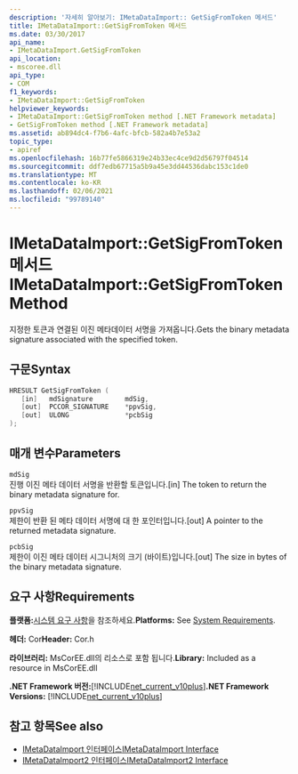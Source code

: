 ```yaml
---
description: '자세히 알아보기: IMetaDataImport:: GetSigFromToken 메서드'
title: IMetaDataImport::GetSigFromToken 메서드
ms.date: 03/30/2017
api_name:
- IMetaDataImport.GetSigFromToken
api_location:
- mscoree.dll
api_type:
- COM
f1_keywords:
- IMetaDataImport::GetSigFromToken
helpviewer_keywords:
- IMetaDataImport::GetSigFromToken method [.NET Framework metadata]
- GetSigFromToken method [.NET Framework metadata]
ms.assetid: ab894dc4-f7b6-4afc-bfcb-582a4b7e53a2
topic_type:
- apiref
ms.openlocfilehash: 16b77fe5866319e24b33ec4ce9d2d56797f04514
ms.sourcegitcommit: ddf7edb67715a5b9a45e3dd44536dabc153c1de0
ms.translationtype: MT
ms.contentlocale: ko-KR
ms.lasthandoff: 02/06/2021
ms.locfileid: "99789140"
---
```

# <a name="imetadataimportgetsigfromtoken-method"></a><span data-ttu-id="ae703-103">IMetaDataImport::GetSigFromToken 메서드</span><span class="sxs-lookup"><span data-stu-id="ae703-103">IMetaDataImport::GetSigFromToken Method</span></span>

<span data-ttu-id="ae703-104">지정한 토큰과 연결된 이진 메타데이터 서명을 가져옵니다.</span><span class="sxs-lookup"><span data-stu-id="ae703-104">Gets the binary metadata signature associated with the specified token.</span></span>  
  
## <a name="syntax"></a><span data-ttu-id="ae703-105">구문</span><span class="sxs-lookup"><span data-stu-id="ae703-105">Syntax</span></span>  
  
```cpp  
HRESULT GetSigFromToken (
   [in]   mdSignature        mdSig,
   [out]  PCCOR_SIGNATURE    *ppvSig,
   [out]  ULONG              *pcbSig
);  
```  
  
## <a name="parameters"></a><span data-ttu-id="ae703-106">매개 변수</span><span class="sxs-lookup"><span data-stu-id="ae703-106">Parameters</span></span>  

 `mdSig`  
 <span data-ttu-id="ae703-107">진행 이진 메타 데이터 서명을 반환할 토큰입니다.</span><span class="sxs-lookup"><span data-stu-id="ae703-107">[in] The token to return the binary metadata signature for.</span></span>  
  
 `ppvSig`  
 <span data-ttu-id="ae703-108">제한이 반환 된 메타 데이터 서명에 대 한 포인터입니다.</span><span class="sxs-lookup"><span data-stu-id="ae703-108">[out] A pointer to the returned metadata signature.</span></span>  
  
 `pcbSig`  
 <span data-ttu-id="ae703-109">제한이 이진 메타 데이터 시그니처의 크기 (바이트)입니다.</span><span class="sxs-lookup"><span data-stu-id="ae703-109">[out] The size in bytes of the binary metadata signature.</span></span>  
  
## <a name="requirements"></a><span data-ttu-id="ae703-110">요구 사항</span><span class="sxs-lookup"><span data-stu-id="ae703-110">Requirements</span></span>  

 <span data-ttu-id="ae703-111">**플랫폼:**[시스템 요구 사항](../../get-started/system-requirements.md)을 참조하세요.</span><span class="sxs-lookup"><span data-stu-id="ae703-111">**Platforms:** See [System Requirements](../../get-started/system-requirements.md).</span></span>  
  
 <span data-ttu-id="ae703-112">**헤더:** Cor</span><span class="sxs-lookup"><span data-stu-id="ae703-112">**Header:** Cor.h</span></span>  
  
 <span data-ttu-id="ae703-113">**라이브러리:** MsCorEE.dll의 리소스로 포함 됩니다.</span><span class="sxs-lookup"><span data-stu-id="ae703-113">**Library:** Included as a resource in MsCorEE.dll</span></span>  
  
 <span data-ttu-id="ae703-114">**.NET Framework 버전:**[!INCLUDE[net_current_v10plus](../../../../includes/net-current-v10plus-md.md)]</span><span class="sxs-lookup"><span data-stu-id="ae703-114">**.NET Framework Versions:** [!INCLUDE[net_current_v10plus](../../../../includes/net-current-v10plus-md.md)]</span></span>  
  
## <a name="see-also"></a><span data-ttu-id="ae703-115">참고 항목</span><span class="sxs-lookup"><span data-stu-id="ae703-115">See also</span></span>

- [<span data-ttu-id="ae703-116">IMetaDataImport 인터페이스</span><span class="sxs-lookup"><span data-stu-id="ae703-116">IMetaDataImport Interface</span></span>](imetadataimport-interface.md)
- [<span data-ttu-id="ae703-117">IMetaDataImport2 인터페이스</span><span class="sxs-lookup"><span data-stu-id="ae703-117">IMetaDataImport2 Interface</span></span>](imetadataimport2-interface.md)
